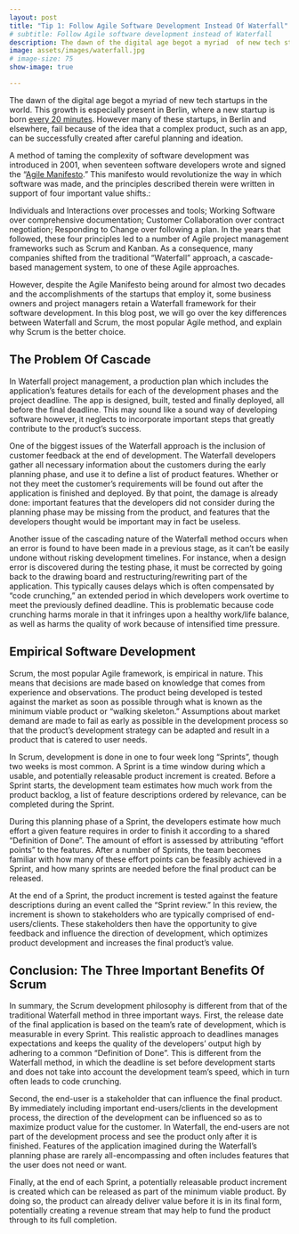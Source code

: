 ```yaml
---
layout: post
title: "Tip 1: Follow Agile Software Development Instead Of Waterfall"
# subtitle: Follow Agile software development instead of Waterfall
description: The dawn of the digital age begot a myriad  of new tech startups in  the world. This growth is especially present in Berlin, where a new startup is born every 20 minutes. However many of these startups, in Berlin and elsewhere, fail because of the idea that a complex product, such as an app, can be successfully created after careful planning and ideation.
image: assets/images/waterfall.jpg
# image-size: 75
show-image: true

---
```


The dawn of the digital age begot a myriad  of new tech startups in  the world. This growth is especially present in Berlin, where a new startup is born [every 20 minutes](https://www.forbes.com/sites/davidprosser/2016/04/15/london-and-berlin-do-battle-for-start-up-supremacy/). However many of these startups, in Berlin and elsewhere, fail because of the idea that a complex product, such as an app, can be successfully created after careful planning and ideation. 

A method of taming the complexity of software development was introduced in 2001, when seventeen software developers wrote and signed the “[Agile Manifesto](https://agilemanifesto.org/).” This manifesto  would revolutionize the way in which software was made, and the principles described therein were written in support of four important value shifts.:

Individuals and Interactions over processes and tools;
Working Software over comprehensive documentation;
Customer Collaboration over contract negotiation;
Responding to Change over following a plan.
In the years that followed, these four principles led to a number of Agile project management frameworks such as Scrum and Kanban. As a consequence, many companies shifted from the traditional “Waterfall” approach, a cascade-based management system, to one of these Agile approaches. 

However, despite the Agile Manifesto being around for almost two decades and the accomplishments of the startups that employ it, some business owners and project managers retain a Waterfall framework for their software development. In this blog post, we will go over the key differences between Waterfall and Scrum, the most popular Agile method, and explain why Scrum is the better choice.

<h2>The Problem Of Cascade</h2>

In Waterfall project management, a production plan which includes the application’s features details for each of the development phases and the project deadline. The app is designed, built, tested and finally deployed, all before the final deadline. This may sound like a sound way of developing software however, it neglects to incorporate important steps that greatly contribute to the product’s success. 

One of the biggest issues of the Waterfall approach is the inclusion of customer feedback at the end of development. The Waterfall developers gather all necessary information about the customers during the early planning phase, and use it to define a list of product features. Whether or not they meet the customer’s requirements will be found out after the application is finished and deployed. By that point, the damage is already done: important features that the developers did not consider during the planning phase may be missing from the product, and features that the developers thought would be important may in fact be useless.  

Another issue of the cascading nature of the Waterfall method occurs when an error is found to have been  made in a previous stage, as it can’t be easily undone without risking development timelines. For instance, when a design error is discovered during the testing phase, it must be corrected by going back to the drawing board and restructuring/rewriting part of the application. This typically causes delays which is often compensated by “code crunching,” an extended period in which developers work overtime to meet the previously defined deadline. This is problematic because code crunching harms morale in that it infringes upon a healthy work/life balance, as well as harms the quality of work because of intensified time pressure. 

<h2>Empirical Software Development</h2>

Scrum, the most popular Agile framework, is empirical in nature. This means that decisions are made based on knowledge that comes from experience and observations. The product being developed is tested against the market as soon as possible through what is known as the minimum viable product or “walking skeleton.” Assumptions about market demand are made to fail as early as possible in the development process so that the product’s development strategy can be adapted and result in a product that is catered to user needs.

In Scrum, development is done in one to four week long “Sprints”, though two weeks is most common. A Sprint is a time window during which a usable, and potentially releasable product increment is created. Before a Sprint starts, the development team estimates how much work from the product backlog, a list of feature descriptions ordered by relevance, can be completed during the Sprint. 

During this planning phase of a Sprint, the developers estimate how much effort a given feature requires in order to finish it according to a shared “Definition of Done”. The amount of effort is assessed by attributing “effort points” to the features. After a number of Sprints, the team becomes familiar with how many of these effort points can be feasibly achieved in a Sprint, and how many sprints are needed before the final product can be released. 

At the end of a Sprint, the product increment is tested against the feature descriptions during an event called the “Sprint review.” In this review, the increment is shown to stakeholders who are typically comprised of end-users/clients. These stakeholders then have the opportunity to give feedback and influence the direction of development, which optimizes product development and increases the final product’s value. 



<h2>Conclusion: The Three Important Benefits Of Scrum</h2>

In summary, the Scrum development philosophy is different from that of the traditional Waterfall method in three important ways. First, the release date of the final application is based on the team’s rate  of development, which is measurable in every Sprint. This realistic approach to deadlines manages expectations and keeps the quality of the developers’ output high by adhering to a common “Definition of Done”. This is different from the Waterfall method, in which the deadline is set before development starts and does not take into account the development team’s speed, which in turn often leads to code crunching.
  
Second, the end-user is a stakeholder that can influence the final product. By immediately including important end-users/clients in the development process, the direction of the development can be influenced so as to maximize product value for the customer. In Waterfall, the end-users are not part of the development process and see the product only after it is finished. Features of the application imagined during the Waterfall’s planning phase are rarely all-encompassing and often includes features that the user does not need or want.

Finally, at the end of each Sprint, a potentially releasable product increment is created which  can be released as part of the minimum viable product. By doing so, the product can already deliver value before it is in its final form, potentially creating a revenue stream that may help to fund the product through to its full completion.


